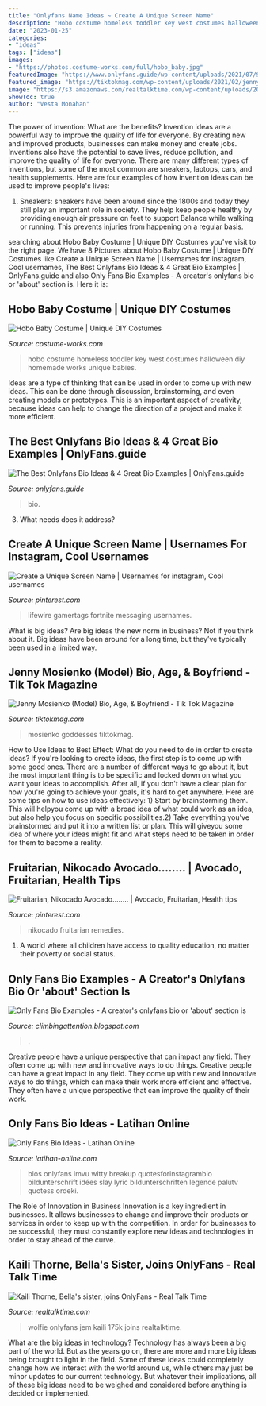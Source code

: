```yaml
---
title: "Onlyfans Name Ideas ~ Create A Unique Screen Name"
description: "Hobo costume homeless toddler key west costumes halloween diy homemade works unique babies"
date: "2023-01-25"
categories:
- "ideas"
tags: ["ideas"]
images:
- "https://photos.costume-works.com/full/hobo_baby.jpg"
featuredImage: "https://www.onlyfans.guide/wp-content/uploads/2021/07/Screenshot-2021-07-18-at-13.22.14-1536x1010.png"
featured_image: "https://tiktokmag.com/wp-content/uploads/2021/02/jenny-mosienko-looking-gorgeous-photos-768x959.jpg"
image: "https://s3.amazonaws.com/realtalktime.com/wp-content/uploads/2020/08/24130830/jem-wolfie-onlyfans-perth-australia-porsche-2-300x297.jpg"
ShowToc: true
author: "Vesta Monahan"
---
```



The power of invention: What are the benefits?
Invention ideas are a powerful way to improve the quality of life for everyone. By creating new and improved products, businesses can make money and create jobs. Inventions also have the potential to save lives, reduce pollution, and improve the quality of life for everyone. There are many different types of inventions, but some of the most common are sneakers, laptops, cars, and health supplements. Here are four examples of how invention ideas can be used to improve people's lives: 
1. Sneakers: sneakers have been around since the 1800s and today they still play an important role in society. They help keep people healthy by providing enough air pressure on feet to support Balance while walking or running. This prevents injuries from happening on a regular basis.

	

		
searching about Hobo Baby Costume | Unique DIY Costumes you've visit to the right page. We have 8 Pictures about Hobo Baby Costume | Unique DIY Costumes like Create a Unique Screen Name | Usernames for instagram, Cool usernames, The Best Onlyfans Bio Ideas &amp; 4 Great Bio Examples | OnlyFans.guide and also Only Fans Bio Examples - A creator&#039;s onlyfans bio or &#039;about&#039; section is. Here it is:
		
    
## Hobo Baby Costume | Unique DIY Costumes

<img loading=lazy src="https://photos.costume-works.com/full/hobo_baby.jpg" onerror="this.onerror=null;this.src='https://tse2.mm.bing.net/th?id=OIP.pmd00WUSyyhHsbEXjNl2qwHaLH&amp;pid=15.1';" alt="Hobo Baby Costume | Unique DIY Costumes">

_Source: costume-works.com_

>hobo costume homeless toddler key west costumes halloween diy homemade works unique babies. 

	

Ideas are a type of thinking that can be used in order to come up with new ideas. This can be done through discussion, brainstorming, and even creating models or prototypes. This is an important aspect of creativity, because ideas can help to change the direction of a project and make it more efficient.

    
## The Best Onlyfans Bio Ideas &amp; 4 Great Bio Examples | OnlyFans.guide

<img loading=lazy src="https://www.onlyfans.guide/wp-content/uploads/2021/07/Screenshot-2021-07-18-at-13.22.14-1536x1010.png" onerror="this.onerror=null;this.src='https://tse1.mm.bing.net/th?id=OIP.ocfDRZpfIH5fyLHSLSSjkQHaE3&amp;pid=15.1';" alt="The Best Onlyfans Bio Ideas &amp; 4 Great Bio Examples | OnlyFans.guide">

_Source: onlyfans.guide_

>bio. 

	

3) What needs does it address?

    
## Create A Unique Screen Name | Usernames For Instagram, Cool Usernames

<img loading=lazy src="https://i.pinimg.com/originals/06/ca/61/06ca6102a730b0538d2a7af7c47cfe25.jpg" onerror="this.onerror=null;this.src='https://tse4.mm.bing.net/th?id=OIP.PPcMAOCY0vWZqa2d5XmSIAHaE8&amp;pid=15.1';" alt="Create a Unique Screen Name | Usernames for instagram, Cool usernames">

_Source: pinterest.com_

>lifewire gamertags fortnite messaging usernames. 

	

What is big ideas?
Are big ideas the new norm in business? Not if you think about it. Big ideas have been around for a long time, but they’ve typically been used in a limited way.

    
## Jenny Mosienko (Model) Bio, Age, &amp; Boyfriend - Tik Tok Magazine

<img loading=lazy src="https://tiktokmag.com/wp-content/uploads/2021/02/jenny-mosienko-looking-gorgeous-photos-768x959.jpg" onerror="this.onerror=null;this.src='https://tse3.mm.bing.net/th?id=OIP.FOQUpjvfCrO1YOzLiaVTJwHaJP&amp;pid=15.1';" alt="Jenny Mosienko (Model) Bio, Age, &amp; Boyfriend - Tik Tok Magazine">

_Source: tiktokmag.com_

>mosienko goddesses tiktokmag. 

	

How to Use Ideas to Best Effect: What do you need to do in order to create ideas?
If you're looking to create ideas, the first step is to come up with some good ones. There are a number of different ways to go about it, but the most important thing is to be specific and locked down on what you want your ideas to accomplish. After all, if you don't have a clear plan for how you're going to achieve your goals, it's hard to get anywhere. Here are some tips on how to use ideas effectively: 1) Start by brainstorming them. This will helpyou come up with a broad idea of what could work as an idea, but also help you focus on specific possibilities.2) Take everything you've brainstormed and put it into a written list or plan. This will giveyou some idea of where your ideas might fit and what steps need to be taken in order for them to become a reality.

    
## Fruitarian, Nikocado Avocado........ | Avocado, Fruitarian, Health Tips

<img loading=lazy src="https://i.pinimg.com/originals/b8/13/08/b81308aebbf22b3ed5bb688abb150f91.jpg" onerror="this.onerror=null;this.src='https://tse1.mm.bing.net/th?id=OIP.SnttFMS3bChhPkk3SdEeBwHaEK&amp;pid=15.1';" alt="Fruitarian, Nikocado Avocado........ | Avocado, Fruitarian, Health tips">

_Source: pinterest.com_

>nikocado fruitarian remedies. 

	

1. A world where all children have access to quality education, no matter their poverty or social status. 

    
## Only Fans Bio Examples - A Creator&#039;s Onlyfans Bio Or &#039;about&#039; Section Is

<img loading=lazy src="https://pbs.twimg.com/media/Edzt2MkX0AA9XnH.jpg" onerror="this.onerror=null;this.src='https://tse4.mm.bing.net/th?id=OIP.j_ZB6Yxf7gARrnSIhwYozgHaHa&amp;pid=15.1';" alt="Only Fans Bio Examples - A creator&#039;s onlyfans bio or &#039;about&#039; section is">

_Source: climbingattention.blogspot.com_

>. 

	

Creative people have a unique perspective that can impact any field. They often come up with new and innovative ways to do things.
Creative people can have a great impact in any field. They come up with new and innovative ways to do things, which can make their work more efficient and effective. They often have a unique perspective that can improve the quality of their work.

    
## Only Fans Bio Ideas - Latihan Online

<img loading=lazy src="https://i.pinimg.com/originals/b4/60/cb/b460cb3c78180edd5789e696880518ea.jpg" onerror="this.onerror=null;this.src='https://tse1.mm.bing.net/th?id=OIP.zZRdc5Rf5jjPYnjNRaC25gHaNK&amp;pid=15.1';" alt="Only Fans Bio Ideas - Latihan Online">

_Source: latihan-online.com_

>bios onlyfans imvu witty breakup quotesforinstagrambio bildunterschrift idées slay lyric bildunterschriften legende palutv quotess ordeki. 

	

The Role of Innovation in Business
Innovation is a key ingredient in businesses. It allows businesses to change and improve their products or services in order to keep up with the competition. In order for businesses to be successful, they must constantly explore new ideas and technologies in order to stay ahead of the curve.

    
## Kaili Thorne, Bella&#039;s Sister, Joins OnlyFans - Real Talk Time

<img loading=lazy src="https://s3.amazonaws.com/realtalktime.com/wp-content/uploads/2020/08/24130830/jem-wolfie-onlyfans-perth-australia-porsche-2-300x297.jpg" onerror="this.onerror=null;this.src='https://tse2.mm.bing.net/th?id=OIP.o2zJHFy1kWssAy6YsXkvZwAAAA&amp;pid=15.1';" alt="Kaili Thorne, Bella&#039;s sister, joins OnlyFans - Real Talk Time">

_Source: realtalktime.com_

>wolfie onlyfans jem kaili 175k joins realtalktime. 

	

What are the big ideas in technology?
Technology has always been a big part of the world. But as the years go on, there are more and more big ideas being brought to light in the field. Some of these ideas could completely change how we interact with the world around us, while others may just be minor updates to our current technology. But whatever their implications, all of these big ideas need to be weighed and considered before anything is decided or implemented.

